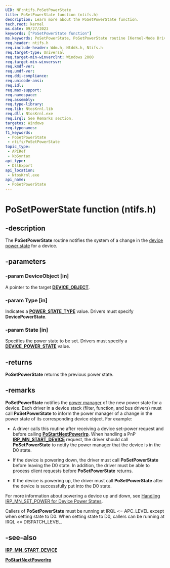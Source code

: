 ```yaml
---
UID: NF:ntifs.PoSetPowerState
title: PoSetPowerState function (ntifs.h)
description: Learn more about the PoSetPowerState function.
tech.root: kernel
ms.date: 09/27/2023
keywords: ["PoSetPowerState function"]
ms.keywords: PoSetPowerState, PoSetPowerState routine [Kernel-Mode Driver Architecture], kernel.posetpowerstate, portn_b6d6559d-e4c7-4fa8-b0f2-556b840391f9.xml, wdm/PoSetPowerState
req.header: ntifs.h
req.include-header: Wdm.h, Ntddk.h, Ntifs.h
req.target-type: Universal
req.target-min-winverclnt: Windows 2000
req.target-min-winversvr: 
req.kmdf-ver: 
req.umdf-ver: 
req.ddi-compliance: 
req.unicode-ansi: 
req.idl: 
req.max-support: 
req.namespace: 
req.assembly: 
req.type-library: 
req.lib: NtosKrnl.lib
req.dll: NtosKrnl.exe
req.irql: See Remarks section.
targetos: Windows
req.typenames: 
f1_keywords:
 - PoSetPowerState
 - ntifs/PoSetPowerState
topic_type:
 - APIRef
 - kbSyntax
api_type:
 - DllExport
api_location:
 - NtosKrnl.exe
api_name:
 - PoSetPowerState
---
```


# PoSetPowerState function (ntifs.h)

## -description

The **PoSetPowerState** routine notifies the system of a change in the [device power state](/windows-hardware/drivers/kernel/device-power-states) for a device.

## -parameters

### -param DeviceObject [in]

A pointer to the target [**DEVICE_OBJECT**](../wdm/ns-wdm-_device_object.md).

### -param Type [in]

Indicates a [**POWER_STATE_TYPE**](../wdm/ne-wdm-_power_state_type.md) value. Drivers must specify **DevicePowerState**.

### -param State [in]

Specifies the power state to be set. Drivers must specify a [**DEVICE_POWER_STATE**](../wudfddi/ne-wudfddi-_device_power_state.md) value.

## -returns

**PoSetPowerState** returns the previous power state.

## -remarks

**PoSetPowerState** notifies the [power manager](/windows-hardware/drivers/kernel/power-manager) of the new power state for a device. Each driver in a device stack (filter, function, and bus drivers) must call **PoSetPowerState** to inform the power manager of a change in the power state of its corresponding device object. For example:

* A driver calls this routine after receiving a device set-power request and before calling [**PoStartNextPowerIrp**](nf-ntifs-postartnextpowerirp.md). When handling a PnP [**IRP_MN_START_DEVICE**](/windows-hardware/drivers/kernel/irp-mn-start-device) request, the driver should call **PoSetPowerState** to notify the power manager that the device is in the D0 state.

* If the device is powering down, the driver must call **PoSetPowerState** before leaving the D0 state. In addition, the driver must be able to process client requests before **PoSetPowerState** returns.

* If the device is powering up, the driver must call **PoSetPowerState** after the device is successfully put into the D0 state.

For more information about powering a device up and down, see [Handling IRP_MN_SET_POWER for Device Power States](/windows-hardware/drivers/kernel/handling-irp-mn-set-power-for-device-power-states).

Callers of **PoSetPowerState** must be running at IRQL <= APC_LEVEL except when setting state to D0. When setting state to D0, callers can be running at IRQL <= DISPATCH_LEVEL.

## -see-also

[**IRP_MN_START_DEVICE**](/windows-hardware/drivers/kernel/irp-mn-start-device)

[**PoStartNextPowerIrp**](nf-ntifs-postartnextpowerirp.md)
